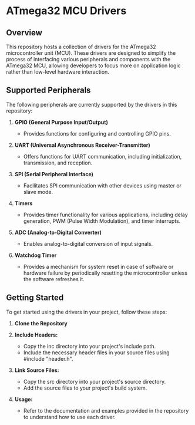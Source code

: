 # ATmega32 MCU Drivers

## Overview

This repository hosts a collection of drivers for the ATmega32 microcontroller unit (MCU). These drivers are designed to simplify the process of interfacing various peripherals and components with the ATmega32 MCU, allowing developers to focus more on application logic rather than low-level hardware interaction.

## Supported Peripherals

The following peripherals are currently supported by the drivers in this repository:

1. **GPIO (General Purpose Input/Output)**

    - Provides functions for configuring and controlling GPIO pins.

2. **UART (Universal Asynchronous Receiver-Transmitter)**

    - Offers functions for UART communication, including initialization, transmission, and reception.

3. **SPI (Serial Peripheral Interface)**

    - Facilitates SPI communication with other devices using master or slave mode.

4. **Timers**

    - Provides timer functionality for various applications, including delay generation, PWM (Pulse Width Modulation), and timer interrupts.

5. **ADC (Analog-to-Digital Converter)**

    - Enables analog-to-digital conversion of input signals.

6. **Watchdog Timer**
    - Provides a mechanism for system reset in case of software or hardware failure by periodically resetting the microcontroller unless the software refreshes it.

## Getting Started

To get started using the drivers in your project, follow these steps:

1. **Clone the Repository**

2. **Include Headers:**

    - Copy the inc directory into your project's include path.
    - Include the necessary header files in your source files using #include "header.h".

3. **Link Source Files:**

    - Copy the src directory into your project's source directory.
    - Add the source files to your project's build system.

4. **Usage:**

    - Refer to the documentation and examples provided in the repository to understand how to use each driver.
